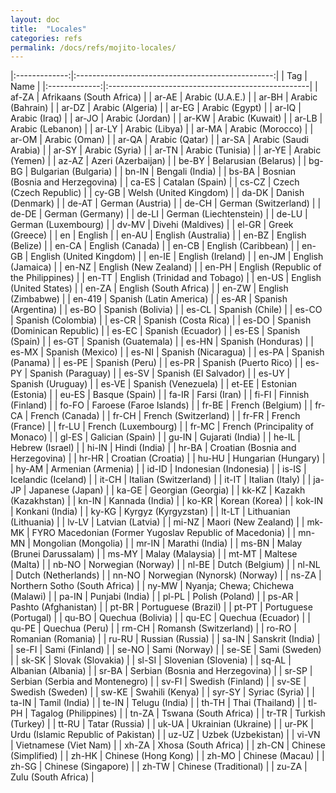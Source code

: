 ```yaml
---
layout: doc
title:  "Locales"
categories: refs
permalink: /docs/refs/mojito-locales/
---
```



|:-------------:|:-------------------------------------------------:|
| Tag           | Name                                              |
|:-------------:|:--------------------------------------------------|
| af-ZA	        | Afrikaans (South Africa) |
| ar-AE	        | Arabic (U.A.E.) |
| ar-BH	        | Arabic (Bahrain) |
| ar-DZ	        | Arabic (Algeria) |
| ar-EG	        | Arabic (Egypt) |
| ar-IQ	        | Arabic (Iraq) |
| ar-JO	        | Arabic (Jordan) |
| ar-KW	        | Arabic (Kuwait) |
| ar-LB	        | Arabic (Lebanon) |
| ar-LY	        | Arabic (Libya) |
| ar-MA	        | Arabic (Morocco) |
| ar-OM	        | Arabic (Oman) |
| ar-QA	        | Arabic (Qatar) |
| ar-SA	        | Arabic (Saudi Arabia) |
| ar-SY	        | Arabic (Syria) |
| ar-TN	        | Arabic (Tunisia) |
| ar-YE	        | Arabic (Yemen) |
| az-AZ	        | Azeri (Azerbaijan) |
| be-BY	        | Belarusian (Belarus) |
| bg-BG	        | Bulgarian (Bulgaria) |
| bn-IN	        | Bengali (India) |
| bs-BA	        | Bosnian (Bosnia and Herzegovina) |
| ca-ES	        | Catalan (Spain) |
| cs-CZ	        | Czech (Czech Republic) |
| cy-GB	        | Welsh (United Kingdom) |
| da-DK	        | Danish (Denmark) |
| de-AT	        | German (Austria) |
| de-CH	        | German (Switzerland) |
| de-DE	        | German (Germany) |
| de-LI	        | German (Liechtenstein) |
| de-LU	        | German (Luxembourg) |
| dv-MV	        | Divehi (Maldives) |
| el-GR	        | Greek (Greece) |
| en	        | English |
| en-AU	        | English (Australia) |
| en-BZ	        | English (Belize) |
| en-CA	        | English (Canada) |
| en-CB	        | English (Caribbean) |
| en-GB	        | English (United Kingdom) |
| en-IE	        | English (Ireland) |
| en-JM	        | English (Jamaica) |
| en-NZ	        | English (New Zealand) |
| en-PH	        | English (Republic of the Philippines) |
| en-TT	        | English (Trinidad and Tobago) |
| en-US	        | English (United States) |
| en-ZA	        | English (South Africa) |
| en-ZW	        | English (Zimbabwe) |
| en-419	    | Spanish (Latin America) |
| es-AR	        | Spanish (Argentina) |
| es-BO	        | Spanish (Bolivia) |
| es-CL	        | Spanish (Chile) |
| es-CO	        | Spanish (Colombia) |
| es-CR	        | Spanish (Costa Rica) |
| es-DO	        | Spanish (Dominican Republic) |
| es-EC	        | Spanish (Ecuador) |
| es-ES	        | Spanish (Spain) |
| es-GT	        | Spanish (Guatemala) |
| es-HN	        | Spanish (Honduras) |
| es-MX	        | Spanish (Mexico) |
| es-NI	        | Spanish (Nicaragua) |
| es-PA	        | Spanish (Panama) |
| es-PE	        | Spanish (Peru) |
| es-PR	        | Spanish (Puerto Rico) |
| es-PY	        | Spanish (Paraguay) |
| es-SV	        | Spanish (El Salvador) |
| es-UY	        | Spanish (Uruguay) |
| es-VE	        | Spanish (Venezuela) |
| et-EE	        | Estonian (Estonia) |
| eu-ES	        | Basque (Spain) |
| fa-IR	        | Farsi (Iran) |
| fi-FI	        | Finnish (Finland) |
| fo-FO	        | Faroese (Faroe Islands) |
| fr-BE	        | French (Belgium) |
| fr-CA	        | French (Canada) |
| fr-CH	        | French (Switzerland) |
| fr-FR	        | French (France) |
| fr-LU	        | French (Luxembourg) |
| fr-MC	        | French (Principality of Monaco) |
| gl-ES	        | Galician (Spain) |
| gu-IN	        | Gujarati (India) |
| he-IL	        | Hebrew (Israel) |
| hi-IN	        | Hindi (India) |
| hr-BA	        | Croatian (Bosnia and Herzegovina) |
| hr-HR	        | Croatian (Croatia) |
| hu-HU	        | Hungarian (Hungary) |
| hy-AM	        | Armenian (Armenia) |
| id-ID	        | Indonesian (Indonesia) |
| is-IS	        | Icelandic (Iceland) |
| it-CH	        | Italian (Switzerland) |
| it-IT	        | Italian (Italy) |
| ja-JP	        | Japanese (Japan) |
| ka-GE	        | Georgian (Georgia) |
| kk-KZ	        | Kazakh (Kazakhstan) |
| kn-IN	        | Kannada (India) |
| ko-KR	        | Korean (Korea) |
| kok-IN        | Konkani (India) |
| ky-KG	        | Kyrgyz (Kyrgyzstan) |
| lt-LT	        | Lithuanian (Lithuania) |
| lv-LV	        | Latvian (Latvia) |
| mi-NZ	        | Maori (New Zealand) |
| mk-MK	        | FYRO Macedonian (Former Yugoslav Republic of Macedonia) |
| mn-MN	        | Mongolian (Mongolia) |
| mr-IN	        | Marathi (India) |
| ms-BN	        | Malay (Brunei Darussalam) |
| ms-MY	        | Malay (Malaysia) |
| mt-MT	        | Maltese (Malta) |
| nb-NO	        | Norwegian (Norway) |
| nl-BE	        | Dutch (Belgium) |
| nl-NL	        | Dutch (Netherlands) |
| nn-NO	        | Norwegian (Nynorsk) (Norway) |
| ns-ZA	        | Northern Sotho (South Africa) |
| ny-MW	        | Nyanja; Chewa; Chichewa (Malawi) |
| pa-IN	        | Punjabi (India) |
| pl-PL	        | Polish (Poland) |
| ps-AR	        | Pashto (Afghanistan) |
| pt-BR	        | Portuguese (Brazil) |
| pt-PT	        | Portuguese (Portugal) |
| qu-BO	        | Quechua (Bolivia) |
| qu-EC	        | Quechua (Ecuador) |
| qu-PE	        | Quechua (Peru) |
| rm-CH	        | Romansh (Switzerland) |
| ro-RO	        | Romanian (Romania) |
| ru-RU	        | Russian (Russia) |
| sa-IN	        | Sanskrit (India) |
| se-FI	        | Sami (Finland) |
| se-NO	        | Sami (Norway) |
| se-SE	        | Sami (Sweden) |
| sk-SK	        | Slovak (Slovakia) |
| sl-SI	        | Slovenian (Slovenia) |
| sq-AL	        | Albanian (Albania) |
| sr-BA	        | Serbian (Bosnia and Herzegovina) |
| sr-SP	        | Serbian (Serbia and Montenegro) |
| sv-FI	        | Swedish (Finland) |
| sv-SE	        | Swedish (Sweden) |
| sw-KE	        | Swahili (Kenya) |
| syr-SY        | Syriac (Syria) |
| ta-IN	        | Tamil (India) |
| te-IN	        | Telugu (India) |
| th-TH	        | Thai (Thailand) |
| tl-PH	        | Tagalog (Philippines) |
| tn-ZA	        | Tswana (South Africa) |
| tr-TR	        | Turkish (Turkey) |
| tt-RU	        | Tatar (Russia) |
| uk-UA	        | Ukrainian (Ukraine) |
| ur-PK	        | Urdu (Islamic Republic of Pakistan) |
| uz-UZ	        | Uzbek (Uzbekistan) |
| vi-VN	        | Vietnamese (Viet Nam) |
| xh-ZA	        | Xhosa (South Africa) |
| zh-CN	        | Chinese (Simplified) |
| zh-HK	        | Chinese (Hong Kong) |
| zh-MO	        | Chinese (Macau) |
| zh-SG	        | Chinese (Singapore) |
| zh-TW	        | Chinese (Traditional) |
| zu-ZA	        | Zulu (South Africa) |


